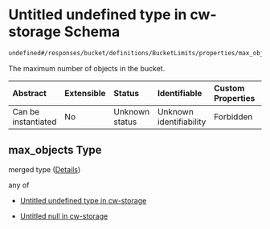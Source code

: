 # Untitled undefined type in cw-storage Schema

```txt
undefined#/responses/bucket/definitions/BucketLimits/properties/max_objects
```

The maximum number of objects in the bucket.

| Abstract            | Extensible | Status         | Identifiable            | Custom Properties | Additional Properties | Access Restrictions | Defined In                                                         |
| :------------------ | :--------- | :------------- | :---------------------- | :---------------- | :-------------------- | :------------------ | :----------------------------------------------------------------- |
| Can be instantiated | No         | Unknown status | Unknown identifiability | Forbidden         | Allowed               | none                | [cw-storage.json\*](schema/cw-storage.json "open original schema") |

## max\_objects Type

merged type ([Details](cw-storage-responses-bucketresponse-definitions-bucketlimits-properties-max_objects.md))

any of

* [Untitled undefined type in cw-storage](cw-storage-responses-bucketresponse-definitions-bucketlimits-properties-max_objects-anyof-0.md "check type definition")

* [Untitled null in cw-storage](cw-storage-responses-bucketresponse-definitions-bucketlimits-properties-max_objects-anyof-1.md "check type definition")
